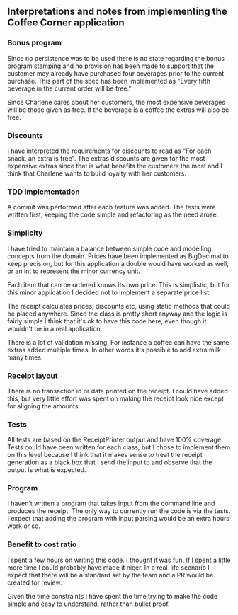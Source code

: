 ## Interpretations and notes from implementing the Coffee Corner application

### Bonus program

Since no persistence was to be used there is no state regarding the bonus program stamping and no provision has been
made to support that the customer may already have purchased four beverages prior to the current purchase. This part of
the spec has been implemented as
"Every fifth beverage in the current order will be free."

Since Charlene cares about her customers, the most expensive beverages will be those given as free. If the beverage is a
coffee the extras will also be free.

### Discounts

I have interpreted the requirements for discounts to read as "For each snack, an extra is free". The extras discounts
are given for the most expensive extras since that is what benefits the customers the most and I think that Charlene
wants to build loyalty with her customers.

### TDD implementation

A commit was performed after each feature was added. The tests were written first, keeping the code simple and
refactoring as the need arose.

### Simplicity

I have tried to maintain a balance between simple code and modelling concepts from the domain. Prices have been
implemented as BigDecimal to keep precision, but for this application a double would have worked as well, or an int to
represent the minor currency unit.

Each item that can be ordered knows its own price. This is simplistic, but for this minor application I decided not to
implement a separate price list.

The receipt calculates prices, discounts etc, using static methods that could be placed anywhere. Since the class is
pretty short anyway and the logic is fairly simple I think that it's ok to have this code here, even though it wouldn't
be in a real application.

There is a lot of validation missing. For instance a coffee can have the same extras added multiple times. In other
words it's possible to add extra milk many times.

### Receipt layout

There is no transaction id or date printed on the receipt. I could have added this, but very little effort was spent on
making the receipt look nice except for aligning the amounts.

### Tests

All tests are based on the ReceiptPrinter output and have 100% coverage. Tests could have been written for each class,
but I chose to implement them on this level because I think that it makes sense to treat the receipt generation as a
black box that I send the input to and observe that the output is what is expected.

### Program

I haven't written a program that takes input from the command line and produces the receipt. The only way to currently
run the code is via the tests. I expect that adding the program with input parsing would be an extra hours work or so.

### Benefit to cost ratio

I spent a few hours on writing this code. I thought it was fun. If I spent a little more time I could probably have made
it nicer. In a real-life scenario I expect that there will be a standard set by the team and a PR would be created for
review.

Given the time constraints I have spent the time trying to make the code simple and easy to understand, rather than
bullet proof.